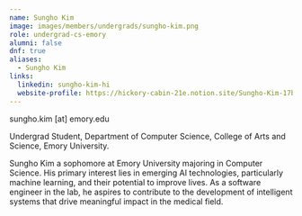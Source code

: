 ```yaml
---
name: Sungho Kim
image: images/members/undergrads/sungho-kim.png
role: undergrad-cs-emory
alumni: false
dnf: true
aliases:
  - Sungho Kim
links:
  linkedin: sungho-kim-hi
  website-profile: https://hickory-cabin-21e.notion.site/Sungho-Kim-17b05cf06db24e828b55f84aee9d04f1
---
```


sungho.kim [at] emory.edu

Undergrad Student, Department of Computer Science, College of Arts and Science, Emory University.

Sungho Kim a sophomore at Emory University majoring in Computer Science. His primary interest lies in emerging AI technologies, particularly machine learning, and their potential to improve lives. As a software engineer in the lab, he aspires to contribute to the development of intelligent systems that drive meaningful impact in the medical field.

